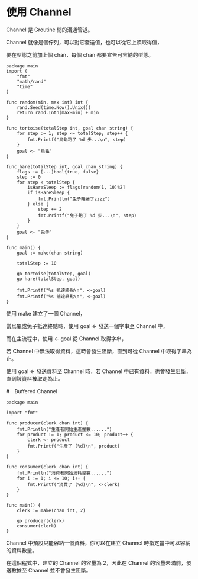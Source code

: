 # 使用 Channel

Channel 是 Groutine 間的溝通管道。

Channel 就像是個佇列，可以對它發送值，也可以從它上頭取得值，

要在型態之前加上個 chan，每個 chan 都要宣告可容納的型態。

    package main
    import (
        "fmt"
        "math/rand"
        "time"
    )

    func random(min, max int) int {
        rand.Seed(time.Now().Unix())
        return rand.Intn(max-min) + min
    }

    func tortoise(totalStep int, goal chan string) {
        for step := 1; step <= totalStep; step++ {
            fmt.Printf("烏龜跑了 %d 步...\n", step)
        }
        goal <- "烏龜"
    }

    func hare(totalStep int, goal chan string) {
        flags := [...]bool{true, false}
        step := 0
        for step < totalStep {
            isHareSleep := flags[random(1, 10)%2]
            if isHareSleep {
                fmt.Println("兔子睡著了zzzz")
            } else {
                step += 2
                fmt.Printf("兔子跑了 %d 步...\n", step)
            }
        }
        goal <- "兔子"
    }

    func main() {
        goal := make(chan string)

        totalStep := 10

        go tortoise(totalStep, goal)
        go hare(totalStep, goal)

        fmt.Printf("%s 抵達終點\n", <-goal)
        fmt.Printf("%s 抵達終點\n", <-goal)
    }
    
    
使用 make 建立了一個 Channel，
    
當烏龜或兔子抵達終點時，使用 goal <- 發送一個字串至 Channel 中，
    
而在主流程中，使用 <- goal 從 Channel 取得字串，
    
若 Channel 中無法取得資料，這時會發生阻斷，直到可從 Channel 中取得字串為止。
    
使用 goal <- 發送資料至 Channel 時，若 Channel 中已有資料，也會發生阻斷，直到該資料被取走為止。

#　Buffered Channel

    package main

    import "fmt"

    func producer(clerk chan int) {
        fmt.Println("生產者開始生產整數......")
        for product := 1; product <= 10; product++ {
            clerk <- product
            fmt.Printf("生產了 (%d)\n", product)
        }
    }

    func consumer(clerk chan int) {
        fmt.Println("消費者開始消耗整數......")
        for i := 1; i <= 10; i++ {
            fmt.Printf("消費了 (%d)\n", <-clerk)
        }
    }

    func main() {
        clerk := make(chan int, 2)

        go producer(clerk)
        consumer(clerk)
    } 
    
Channel 中預設只能容納一個資料，你可以在建立 Channel 時指定當中可以容納的資料數量。   

在這個程式中，建立的 Channel 的容量為 2，因此在 Channel 的容量未滿前，發送數據至 Channel 並不會發生阻斷。

